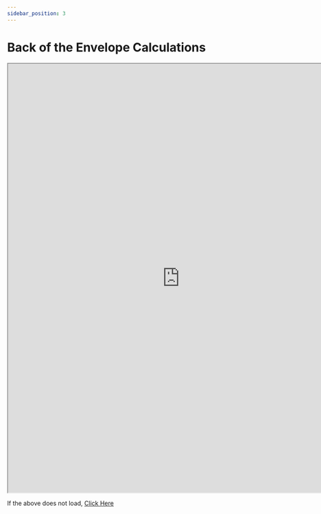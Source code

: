 ```yaml
---
sidebar_position: 3
---
```


# Back of the Envelope Calculations

<iframe src="https://suobset.github.io/iCons/iCons3-CS1/assets/back-env-calc.pdf" width="800" height="1000"></iframe>

If the above does not load, <a href="https://github.com/suobset/iCons/blob/main/iCons3-CS1/assets/back-env-calc.pdf">Click Here</a>
